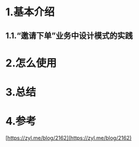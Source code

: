 # 1.基本介绍

## 1.1.**“邀请下单”业务中设计模式的实践**



# 2.怎么使用

# 3.总结

# 4.参考

[https://zyl.me/blog/2162](https://zyl.me/blog/2162)

